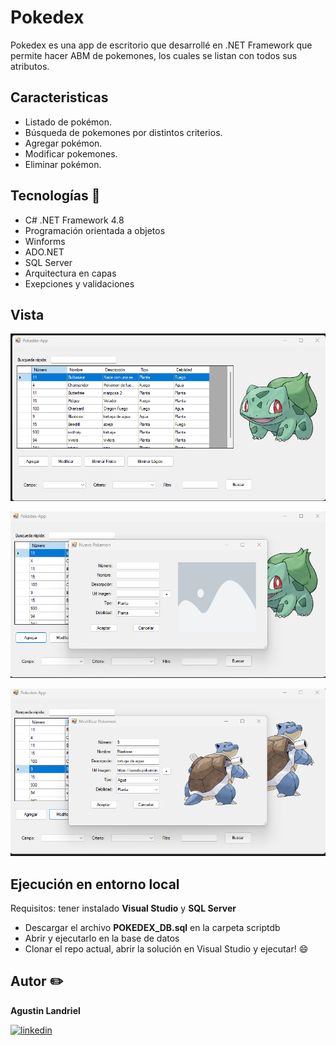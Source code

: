 
# Pokedex 

Pokedex es una app de escritorio que desarrollé en .NET Framework  que permite hacer ABM de pokemones, los cuales se listan
con todos sus atributos.



## Caracteristicas

- Listado de pokémon.
- Búsqueda de pokemones por distintos criterios.
- Agregar pokémon.
- Modificar pokemones.
- Eliminar pokémon.

## Tecnologías 🚀

- C# .NET Framework 4.8
- Programación orientada a objetos
- Winforms
- ADO.NET
- SQL Server
- Arquitectura en capas
- Exepciones y validaciones


## Vista 

![App Screenshot](https://github.com/AgustinLandriel/screenshots/blob/main/img01%20(1).png?raw=true)

![Agregar](https://github.com/AgustinLandriel/screenshots/blob/main/img02.png?raw=true)

![Modificar](https://github.com/AgustinLandriel/screenshots/blob/main/img03.png?raw=true)
## Ejecución en entorno local

Requisitos:
tener instalado **Visual Studio** y **SQL Server**

- Descargar el archivo **POKEDEX_DB.sql** en la carpeta scriptdb
- Abrir y ejecutarlo en la base de datos
- Clonar el repo actual, abrir la solución en Visual Studio y ejecutar! 😄

    
## Autor ✏️
**Agustin Landriel**
	
[![linkedin](https://img.shields.io/badge/linkedin-0A66C2?style=for-the-badge&logo=linkedin&logoColor=white)](https://www.linkedin.com/in/agustin-landriel)

